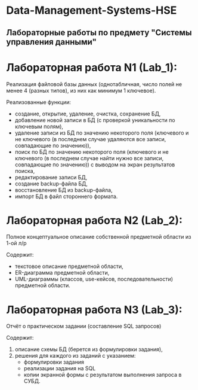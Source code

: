 # Data-Management-Systems-HSE
## Лабораторные работы по предмету "Системы управления данными"


# Лабораторная работа N1 (Lab_1):
Реализация файловой базы данных (однотабличная, число полей не менее 4 (разных типов), из них как минимум 1 ключевое). 

Реализованные функции:
- создание, открытие, удаление, очистка, сохранение БД,
- добавление новой записи в БД (с проверкой уникальности по ключевым полям),
- удаление записи из БД по значению некоторого поля (ключевого и не ключевого (в последнем случае удаляются все записи, совпадающие по значению)),
- поиск по БД по значению некоторого поля (ключевого и не ключевого (в последнем случае найти нужно все записи, совпадающие по значению)) с выводом на экран результатов поиска,
- редактирование записи БД,
- создание backup-файла БД,
- восстановление БД из backup-файла,
- импорт БД в файл стороннего формата.


# Лабораторная работа N2 (Lab_2):
Полное концептуальное описание собственной предметной области из 1-ой л/р

Содержит:
- текстовое описание предметной области,
- ER-диаграмма предметной области,
- UML-диаграммы (классов, use-кейсов, последовательности) предметной области.


# Лабораторная работа N3 (Lab_3):
Отчёт о практическом задании (составление SQL запросов)

Содержит:
1. описание схемы БД (берется из формулировки задания),
2. решения для каждого из заданий с указанием:
    - формулировки задания
    - реализации задания на SQL
    - копии экранной формы с результатом выполнения запроса в СУБД.

